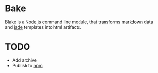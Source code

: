 # Bake

Blake is a [Node.js](http://nodejs.org/) command line module, that transforms [markdown](http://daringfireball.net/projects/markdown/) data and [jade](http://jade-lang.com/) templates into html artifacts.

# TODO

- Add archive
- Publish to [npm](http://npmjs.org/)
